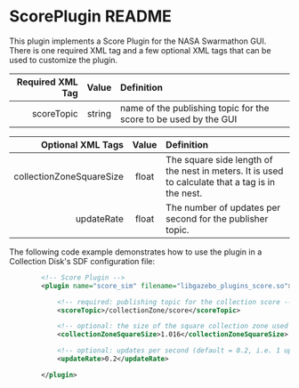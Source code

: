 # ScorePlugin README

This plugin implements a Score Plugin for the NASA Swarmathon GUI. There is one required XML tag and a few optional XML tags that can be used to customize the plugin.

| Required XML Tag | Value  | Definition                                                       |
|-----------------:|:------:|:-----------------------------------------------------------------|
|       scoreTopic | string | name of the publishing topic for the score to be used by the GUI |

| Optional XML Tags       | Value               | Definition                                                                                       |
|------------------------:|:-------------------:|:-------------------------------------------------------------------------------------------------|
|collectionZoneSquareSize | float               | The square side length of the nest in meters. It is used to calculate that a tag is in the nest. |
|              updateRate | float               | The number of updates per second for the publisher topic.                                        |

The following code example demonstrates how to use the plugin in a Collection Disk's SDF configuration file:

```xml
		<!-- Score Plugin -->
		<plugin name="score_sim" filename="libgazebo_plugins_score.so">

			<!-- required: publishing topic for the collection score -->
			<scoreTopic>/collectionZone/score</scoreTopic>

			<!-- optional: the size of the square collection zone used for scoring (default = 1.016 m sides) -->
			<collectionZoneSquareSize>1.016</collectionZoneSquareSize>

			<!-- optional: updates per second (default = 0.2, i.e. 1 update very 5 seconds) -->
			<updateRate>0.2</updateRate>

		</plugin>
```
